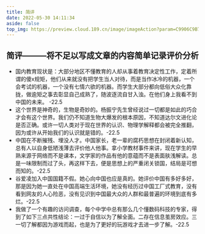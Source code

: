 ```yaml
---
title: 简评
date: 2022-05-30 14:11:34
aside: false
top_img: https://preview.cloud.189.cn/image/imageAction?param=C9906C9B7AEF076C451AB9A46DD597D3F9F2E88B39B3CF6D6616839D05060BEDA15D30DA4199B172EF3C10F22D3A8A8F59527B611317314337892A022463A7A4A7B0127D86FD416D4D221FC21DE5BA0DEAF4BEEFAB192E7A03B25C884677AFED58891F9049777445D093B921C61EFEFF
---
```


## 简评———将不足以写成文章的内容简单记录评价分析

<!-- 无序列表 -->

- 国内教育现状是：大部分地区不懂教育的人却从事着教育决定性工作，定着所谓的傻x规矩，他们从来就没有把学生当人对待，而是当作冰冷的机器，一个会考试的机器，一个没有七情六欲的机器。而学生大部分都向低俗大众化靠拢，做逾矩之事去彰显自己成熟了，随波逐流自甘入浊。在他们身上我看不到中国的未来。 -22.5
- 这个世界是神奇的，生物是奇妙的。杨振宁先生曾经说过一切都是如此的巧合才会有这个世界。我们仍不知道生物大爆发的根本原因，不知道达尔文进化论是否正确。或许一切人类对于现在世界的认识、物理学解释都会被完全推翻，因为或许从开始我们的认识就是错的。-22.5
- 中国在不断摧残、埋没人才。中国家长，老一辈的腐朽思想在封闭着新认知，总有人以自身低陋浅薄去评价他人他事。拿小学教材事件来讲，现在学生的早熟来源于网络而不是课本，文学家的作品有他的意蕴而不是表面肤浅解读。总是一味限制而过了头，再这样下去，便是思想上的严重闭关锁国，结局是可想而知的。-22.5
- 谷爱凌加入中国国籍不假。她心向中国也应是真的。她评价中国有多好多好，那是因为她一直处在中国高端生活环境，她没有经历过中国工厂式教育，没有看到网友的人心险恶，没有见识到中国最大众的人群和最普遍的环境到底有多烂。-22.5
- 我做了一个有趣的访问调查，每个中学中总有那么几个懂数码科技的专家，得到了如下三点共性结论：一过于自信以为了解全面。二存在信息茧房效应。三一切了解都因为游戏而起，也是为了更好的玩游戏才去进一步了解。-22.5
